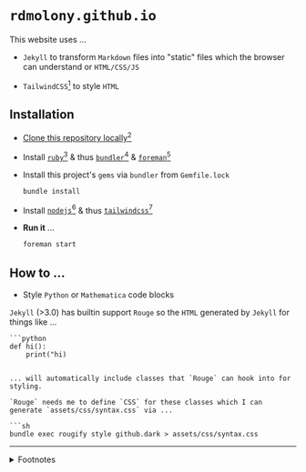 # `rdmolony.github.io`

This website uses ...

- `Jekyll` to transform `Markdown` files into "static" files which the browser can understand or `HTML/CSS/JS`

- `TailwindCSS`[^TAILWIND] to style `HTML` 


## Installation

- [Clone this repository locally](https://docs.github.com/en/repositories/creating-and-managing-repositories/cloning-a-repository)[^GITHUB]

- Install [`ruby`](https://ruby-lang.org/)[^RUBY] & thus [`bundler`](https://github.com/rubygems/bundler)[^BUNDLER] & [`foreman`](https://github.com/ddollar/foreman)[^FOREMAN]
    
- Install this project's `gems` via `bundler` from `Gemfile.lock`

    ```sh
    bundle install
    ```

- Install [`nodejs`](https://nodejs.org/)[^NODEJS] & thus [`tailwindcss`](https://tailwindcss.com/)[^TAILWIND]

- **Run it** ...

    ```sh
    foreman start
    ```

## How to ...

- Style `Python` or `Mathematica` code blocks

`Jekyll` (>3.0) has builtin support `Rouge` so the `HTML` generated by `Jekyll` for things like ...

```
```python
def hi():
    print("hi)
```
```

... will automatically include classes that `Rouge` can hook into for styling.

`Rouge` needs me to define `CSS` for these classes which I can generate `assets/css/syntax.css` via ...

```sh
bundle exec rougify style github.dark > assets/css/syntax.css
```


---

<details>
<summary>Footnotes</summary>

[^BUNDLER]:
    
    Enables installing `gems` from `Gemfile` & `Gemfile.lock` 

    I use [`gem`](https://ruby-lang.org/) ...

    ```sh
    gem install bundler
    ```

    The first time I set this up [I had issues](https://github.com/rdmolony/til/blob/2b968e9e27516516c1afdbd979a4e183f640acae/til/fix-gem-not-installed-on-my-machine.md) which I fixed via `bundle config set --global path "$HOME/.bundle/"`

[^FOREMAN]:

    `foreman` enables running multiple services at the same time - in this case `jekyll` & `tailwindcss`

    I use [`gem`](https://ruby-lang.org/) ...

    ```sh
    gem install foreman
    ```

[^GITHUB]:

    I use [`git clone`](https://git-scm.com/) ...

    ```sh
    git clone git@github.com:rdmolony/rdmolony.github.io.git
    ```

    ... since I prefer to [authenticate with `GitHub` via `SSH`](https://docs.github.com/en/authentication/connecting-to-github-with-ssh)

[^NODEJS]:

    A `JavaScript` runtime

    I use [`nix`](https://github.com/DeterminateSystems/nix-installer) ...

    ```sh
    nix profile install nixpkgs#nodejs
    ```

[^RUBY]:

    I use [`nix`](https://github.com/DeterminateSystems/nix-installer) ...

    ```sh
    nix profile install nixpkgs#ruby
    ```

[^TAILWIND]:

    Rather than only styling `HTML` elements via `CSS` or `SCSS` files, `TailwindCSS` encourages targeting specific elements directly in `HTML` via `tailwind` classes.  It reads these `HTML` files to generate `CSS` for you by combining these classes & thus defining things font size, type, color

    I use [`npm`](https://nodejs.org/) ...

    ```sh
    npm install -D tailwindcss
    ```
